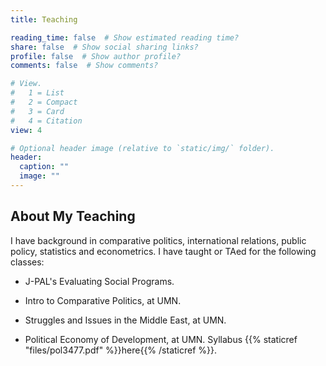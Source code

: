 ```yaml
---
title: Teaching

reading_time: false  # Show estimated reading time?
share: false  # Show social sharing links?
profile: false  # Show author profile?
comments: false  # Show comments?

# View.
#   1 = List
#   2 = Compact
#   3 = Card
#   4 = Citation
view: 4

# Optional header image (relative to `static/img/` folder).
header:
  caption: ""
  image: ""
---
```


## About My Teaching

I have background in comparative politics, international relations, public policy, statistics and econometrics. I have taught or TAed for the following classes:


* J-PAL's Evaluating Social Programs.

* Intro to Comparative Politics, at UMN.

* Struggles and Issues in the Middle East, at UMN.

* Political Economy of Development, at UMN. Syllabus {{% staticref "files/pol3477.pdf" %}}here{{% /staticref %}}.

